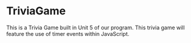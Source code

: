 # TriviaGame
This is a Trivia Game built in Unit 5 of our program. This trivia game will feature the use of timer events within JavaScript.
